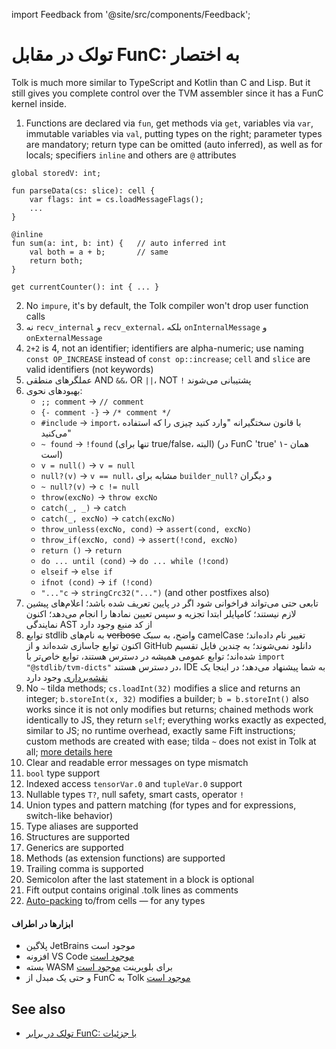 import Feedback from '@site/src/components/Feedback';

# تولک در مقابل FunC: به اختصار

Tolk is much more similar to TypeScript and Kotlin than C and Lisp.
But it still gives you complete control over the TVM assembler since it has a FunC kernel inside.

1. Functions are declared via `fun`, get methods via `get`, variables via `var`, immutable variables via `val`, putting types on the right; parameter types are mandatory; return type can be omitted (auto inferred), as well as for locals; specifiers `inline` and others are `@` attributes

```tolk
global storedV: int;

fun parseData(cs: slice): cell {
    var flags: int = cs.loadMessageFlags();
    ...
}

@inline
fun sum(a: int, b: int) {   // auto inferred int
    val both = a + b;       // same
    return both;
}

get currentCounter(): int { ... }
```

2. No `impure`, it's by default, the Tolk compiler won't drop user function calls
3. نه `recv_internal` و `recv_external`، بلکه `onInternalMessage` و `onExternalMessage`
4. `2+2` is 4, not an identifier; identifiers are alpha-numeric; use naming `const OP_INCREASE` instead of `const op::increase`; `cell` and `slice` are valid identifiers (not keywords)
5. عملگرهای منطقی AND `&&`، OR `||`، NOT `!` پشتیبانی می‌شوند
6. بهبودهای نحوی:
    - `;; comment` → `// comment`
    - `{- comment -}` → `/* comment */`
    - `#include` → `import`، با قانون سختگیرانه "وارد کنید چیزی را که استفاده می‌کنید"
    - `~ found` → `!found` (تنها برای true/false، البته) (در FunC 'true' همان -۱ است)
    - `v = null()` → `v = null`
    - `null?(v)` → `v == null`، مشابه برای `builder_null?` و دیگران
    - `~ null?(v)` → `c != null`
    - `throw(excNo)` → `throw excNo`
    - `catch(_, _)` → `catch`
    - `catch(_, excNo)` → `catch(excNo)`
    - `throw_unless(excNo, cond)` → `assert(cond, excNo)`
    - `throw_if(excNo, cond)` → `assert(!cond, excNo)`
    - `return ()` → `return`
    - `do ... until (cond)` → `do ... while (!cond)`
    - `elseif` → `else if`
    - `ifnot (cond)` → `if (!cond)`
    - `"..."c` → `stringCrc32("...")` (and other postfixes also)
7. تابعی حتی می‌تواند فراخوانی شود اگر در پایین تعریف شده باشد؛ اعلام‌های پیشین لازم نیستند؛ کامپایلر ابتدا تجزیه و سپس تعیین نمادها را انجام می‌دهد؛ اکنون نمایندگی AST از کد منبع وجود دارد
8. توابع stdlib به نام‌های ~~verbose~~ واضح، به سبک camelCase تغییر نام داده‌اند؛ اکنون توابع جاسازی شده‌اند و از GitHub دانلود نمی‌شوند؛ به چندین فایل تقسیم شده‌اند؛ توابع عمومی همیشه در دسترس هستند، توابع خاص‌تر با `import "@stdlib/tvm-dicts"` در دسترس هستند، IDE به شما پیشنهاد می‌دهد؛ در اینجا یک [نقشه‌برداری](/v3/documentation/smart-contracts/tolk/tolk-vs-func/stdlib) وجود دارد
9. No `~` tilda methods; `cs.loadInt(32)` modifies a slice and returns an integer; `b.storeInt(x, 32)` modifies a builder; `b = b.storeInt()` also works since it is not only modifies but returns; chained methods work identically to JS, they return `self`; everything works exactly as expected, similar to JS; no runtime overhead, exactly same Fift instructions; custom methods are created with ease; tilda `~` does not exist in Tolk at all; [more details here](/v3/documentation/smart-contracts/tolk/tolk-vs-func/mutability)
10. Clear and readable error messages on type mismatch
11. `bool` type support
12. Indexed access `tensorVar.0` and `tupleVar.0` support
13. Nullable types `T?`, null safety, smart casts, operator `!`
14. Union types and pattern matching (for types and for expressions, switch-like behavior)
15. Type aliases are supported
16. Structures are supported
17. Generics are supported
18. Methods (as extension functions) are supported
19. Trailing comma is supported
20. Semicolon after the last statement in a block is optional
21. Fift output contains original .tolk lines as comments
22. [Auto-packing](/v3/documentation/smart-contracts/tolk/tolk-vs-func/pack-to-from-cells) to/from cells — for any types

#### ابزارها در اطراف

- پلاگین JetBrains موجود است
- افزونه VS Code [موجود است](https://github.com/ton-blockchain/tolk-vscode)
- بسته WASM برای بلوپرینت [موجود است](https://github.com/ton-blockchain/tolk-js)
- و حتی یک مبدل از FunC به Tolk [موجود است](https://github.com/ton-blockchain/convert-func-to-tolk)

## See also

- [تولک در برابر FunC: با جزئیات](/v3/documentation/smart-contracts/tolk/tolk-vs-func/in-detail)

<Feedback />

